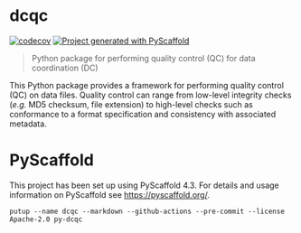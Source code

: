 # dcqc

<!--
[![ReadTheDocs](https://readthedocs.org/projects/dcqc/badge/?version=latest)](https://sage-bionetworks-workflows.github.io/dcqc/)
[![PyPI-Server](https://img.shields.io/pypi/v/dcqc.svg)](https://pypi.org/project/dcqc/)
-->
[![codecov](https://codecov.io/gh/Sage-Bionetworks-Workflows/py-dcqc/branch/main/graph/badge.svg?token=OCC4MOUG5P)](https://codecov.io/gh/Sage-Bionetworks-Workflows/py-dcqc)
[![Project generated with PyScaffold](https://img.shields.io/badge/-PyScaffold-005CA0?logo=pyscaffold)](#pyscaffold)

> Python package for performing quality control (QC) for data coordination (DC)

This Python package provides a framework for performing quality control (QC) on data files. Quality control can range from low-level integrity checks (_e.g._ MD5 checksum, file extension) to high-level checks such as conformance to a format specification and consistency with associated metadata.

# PyScaffold

This project has been set up using PyScaffold 4.3. For details and usage
information on PyScaffold see https://pyscaffold.org/.

```console
putup --name dcqc --markdown --github-actions --pre-commit --license Apache-2.0 py-dcqc
```
